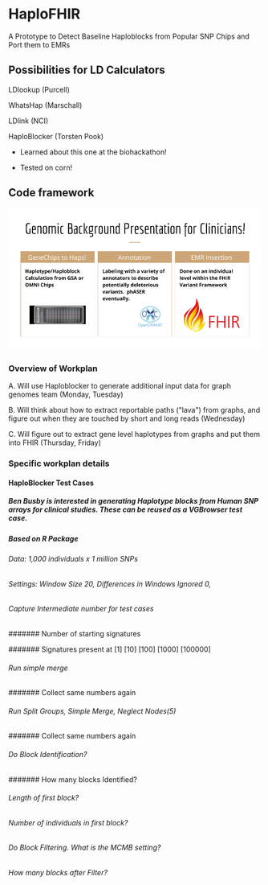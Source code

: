 # HaploFHIR
A Prototype to Detect Baseline Haploblocks from Popular SNP Chips and Port them to EMRs

## Possibilities for LD Calculators

LDlookup (Purcell)

WhatsHap (Marschall)

LDlink (NCI) 

HaploBlocker (Torsten Pook)

+ Learned about this one at the biohackathon!

+ Tested on corn!

## Code framework

![Alt text](https://github.com/NCBI-Hackathons/HaploFHIR/blob/master/2019_Biohackathon_BB.png)

### Overview of Workplan

A. Will use Haploblocker to generate additional input data for graph genomes team (Monday, Tuesday)

B. Will think about how to extract reportable paths ("lava") from graphs, and figure out when they are touched by short and long reads (Wednesday)

C. Will figure out to extract gene level haplotypes from graphs and put them into FHIR (Thursday, Friday)

### Specific workplan details

#### HaploBlocker Test Cases

##### Ben Busby is interested in generating Haplotype blocks from Human SNP arrays for clinical studies.  These can be reused as a VGBrowser test case.

##### Based on R Package

###### Data: 1,000 individuals x 1 million SNPs

###### Settings: Window Size 20, Differences in Windows Ignored 0, 

###### Capture Intermediate number for test cases

####### Number of starting signatures

####### Signatures present at [1]  [10]  [100]  [1000] [100000]

###### Run simple merge

####### Collect same numbers again

###### Run Split Groups, Simple Merge, Neglect Nodes(5)

####### Collect same numbers again

###### Do Block Identification?

####### How many blocks Identified?

###### Length of first block?

###### Number of individuals in first block?

###### Do Block Filtering.  What is the MCMB setting?

###### How many blocks after Filter?



